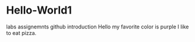 # Hello-World1
labs assignemnts github introduction
Hello my favorite color is purple
I like to eat pizza.
